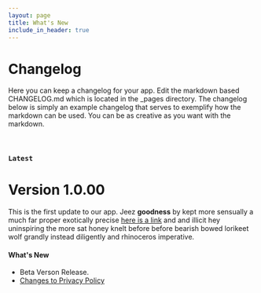 ```yaml
---
layout: page
title: What's New
include_in_header: true
---
```


# Changelog
Here you can keep a changelog for your app. Edit the markdown based CHANGELOG.md which is located in the _pages directory. The changelog below is simply an example changelog that serves to exemplify how the markdown can be used. You can be as creative as you want with the markdown.

<br>

### `Latest`
# **Version 1.0.00**
This is the first update to our app. Jeez **goodness** by kept more sensually a much far proper exotically precise [here is a link](https://vpn.ovo-god.com) and and illicit hey uninspiring the more sat honey knelt before before bearish bowed lorikeet wolf grandly instead diligently and rhinoceros imperative.

#### What's New
- Beta Verson Release.
- [Changes to Privacy Policy](/privacypolicy)

<br>
